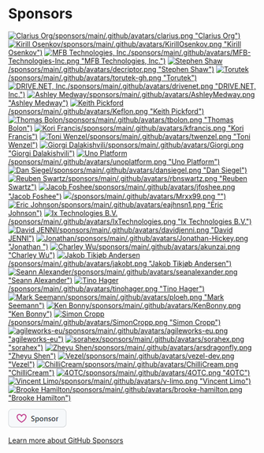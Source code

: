 # Sponsors 

<!-- include sponsors.md -->
[![Clarius Org](https://raw.githubusercontent.com/)/sponsors/main/.github/avatars/clarius.png "Clarius Org")](https://github.com/clarius)
[![Kirill Osenkov](https://raw.githubusercontent.com/)/sponsors/main/.github/avatars/KirillOsenkov.png "Kirill Osenkov")](https://github.com/KirillOsenkov)
[![MFB Technologies, Inc.](https://raw.githubusercontent.com/)/sponsors/main/.github/avatars/MFB-Technologies-Inc.png "MFB Technologies, Inc.")](https://github.com/MFB-Technologies-Inc)
[![Stephen Shaw](https://raw.githubusercontent.com/)/sponsors/main/.github/avatars/decriptor.png "Stephen Shaw")](https://github.com/decriptor)
[![Torutek](https://raw.githubusercontent.com/)/sponsors/main/.github/avatars/torutek-gh.png "Torutek")](https://github.com/torutek-gh)
[![DRIVE.NET, Inc.](https://raw.githubusercontent.com/)/sponsors/main/.github/avatars/drivenet.png "DRIVE.NET, Inc.")](https://github.com/drivenet)
[![Ashley Medway](https://raw.githubusercontent.com/)/sponsors/main/.github/avatars/AshleyMedway.png "Ashley Medway")](https://github.com/AshleyMedway)
[![Keith Pickford](https://raw.githubusercontent.com/)/sponsors/main/.github/avatars/Keflon.png "Keith Pickford")](https://github.com/Keflon)
[![Thomas Bolon](https://raw.githubusercontent.com/)/sponsors/main/.github/avatars/tbolon.png "Thomas Bolon")](https://github.com/tbolon)
[![Kori Francis](https://raw.githubusercontent.com/)/sponsors/main/.github/avatars/kfrancis.png "Kori Francis")](https://github.com/kfrancis)
[![Toni Wenzel](https://raw.githubusercontent.com/)/sponsors/main/.github/avatars/twenzel.png "Toni Wenzel")](https://github.com/twenzel)
[![Giorgi Dalakishvili](https://raw.githubusercontent.com/)/sponsors/main/.github/avatars/Giorgi.png "Giorgi Dalakishvili")](https://github.com/Giorgi)
[![Uno Platform](https://raw.githubusercontent.com/)/sponsors/main/.github/avatars/unoplatform.png "Uno Platform")](https://github.com/unoplatform)
[![Dan Siegel](https://raw.githubusercontent.com/)/sponsors/main/.github/avatars/dansiegel.png "Dan Siegel")](https://github.com/dansiegel)
[![Reuben Swartz](https://raw.githubusercontent.com/)/sponsors/main/.github/avatars/rbnswartz.png "Reuben Swartz")](https://github.com/rbnswartz)
[![Jacob Foshee](https://raw.githubusercontent.com/)/sponsors/main/.github/avatars/jfoshee.png "Jacob Foshee")](https://github.com/jfoshee)
[![](https://raw.githubusercontent.com/)/sponsors/main/.github/avatars/Mrxx99.png "")](https://github.com/Mrxx99)
[![Eric Johnson](https://raw.githubusercontent.com/)/sponsors/main/.github/avatars/eajhnsn1.png "Eric Johnson")](https://github.com/eajhnsn1)
[![Ix Technologies B.V.](https://raw.githubusercontent.com/)/sponsors/main/.github/avatars/IxTechnologies.png "Ix Technologies B.V.")](https://github.com/IxTechnologies)
[![David JENNI](https://raw.githubusercontent.com/)/sponsors/main/.github/avatars/davidjenni.png "David JENNI")](https://github.com/davidjenni)
[![Jonathan ](https://raw.githubusercontent.com/)/sponsors/main/.github/avatars/Jonathan-Hickey.png "Jonathan ")](https://github.com/Jonathan-Hickey)
[![Charley Wu](https://raw.githubusercontent.com/)/sponsors/main/.github/avatars/akunzai.png "Charley Wu")](https://github.com/akunzai)
[![Jakob Tikjøb Andersen](https://raw.githubusercontent.com/)/sponsors/main/.github/avatars/jakobt.png "Jakob Tikjøb Andersen")](https://github.com/jakobt)
[![Seann Alexander](https://raw.githubusercontent.com/)/sponsors/main/.github/avatars/seanalexander.png "Seann Alexander")](https://github.com/seanalexander)
[![Tino Hager](https://raw.githubusercontent.com/)/sponsors/main/.github/avatars/tinohager.png "Tino Hager")](https://github.com/tinohager)
[![Mark Seemann](https://raw.githubusercontent.com/)/sponsors/main/.github/avatars/ploeh.png "Mark Seemann")](https://github.com/ploeh)
[![Ken Bonny](https://raw.githubusercontent.com/)/sponsors/main/.github/avatars/KenBonny.png "Ken Bonny")](https://github.com/KenBonny)
[![Simon Cropp](https://raw.githubusercontent.com/)/sponsors/main/.github/avatars/SimonCropp.png "Simon Cropp")](https://github.com/SimonCropp)
[![agileworks-eu](https://raw.githubusercontent.com/)/sponsors/main/.github/avatars/agileworks-eu.png "agileworks-eu")](https://github.com/agileworks-eu)
[![sorahex](https://raw.githubusercontent.com/)/sponsors/main/.github/avatars/sorahex.png "sorahex")](https://github.com/sorahex)
[![Zheyu Shen](https://raw.githubusercontent.com/)/sponsors/main/.github/avatars/arsdragonfly.png "Zheyu Shen")](https://github.com/arsdragonfly)
[![Vezel](https://raw.githubusercontent.com/)/sponsors/main/.github/avatars/vezel-dev.png "Vezel")](https://github.com/vezel-dev)
[![ChilliCream](https://raw.githubusercontent.com/)/sponsors/main/.github/avatars/ChilliCream.png "ChilliCream")](https://github.com/ChilliCream)
[![4OTC](https://raw.githubusercontent.com/)/sponsors/main/.github/avatars/4OTC.png "4OTC")](https://github.com/4OTC)
[![Vincent Limo](https://raw.githubusercontent.com/)/sponsors/main/.github/avatars/v-limo.png "Vincent Limo")](https://github.com/v-limo)
[![Brooke Hamilton](https://raw.githubusercontent.com/)/sponsors/main/.github/avatars/brooke-hamilton.png "Brooke Hamilton")](https://github.com/brooke-hamilton)


<!-- sponsors.md -->

[![Sponsor this project](https://raw.githubusercontent.com/devlooped/sponsors/main/sponsor.png "Sponsor this project")](https://github.com/sponsors/devlooped)
&nbsp;

[Learn more about GitHub Sponsors](https://github.com/sponsors)
